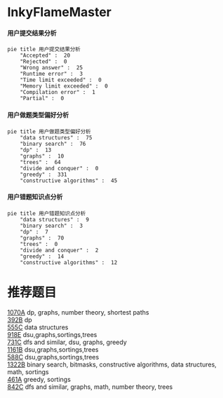 # InkyFlameMaster

<!-- tabs:start -->



#### **用户提交结果分析**

```mermaid
pie title 用户提交结果分析
    "Accepted" :  20
    "Rejected" :  0
    "Wrong answer" :  25
    "Runtime error" :  3
    "Time limit exceeded" :  0
    "Memory limit exceeded" :  0
    "Compilation error" :  1
    "Partial" :  0
```

#### **用户做题类型偏好分析**

```mermaid
pie title 用户做题类型偏好分析
    "data structures" :  75
    "binary search" :  76
    "dp" :  13
    "graphs" :  10
    "trees" :  64
    "divide and conquer" :  0
    "greedy" :  331
    "constructive algorithms" :  45
```
#### **用户错题知识点分析**

```mermaid
pie title 用户错题知识点分析
    "data structures" :  9
    "binary search" :  3
    "dp" :  7
    "graphs" :  70
    "trees" :  0
    "divide and conquer" :  2
    "greedy" :  14
    "constructive algorithms" :  12
```



<!-- tabs:end -->
# 推荐题目
[1070A](https://codeforces.com/contest/1070/problem/A)		dp,
                        graphs,
                        number theory,
                        shortest paths		  
[392B](https://codeforces.com/contest/392/problem/B)		dp		  
[555C](https://codeforces.com/contest/555/problem/C)		data structures		  
[918E](https://codeforces.com/contest/918/problem/E)		dsu,graphs,sortings,trees		  
[731C](https://codeforces.com/contest/731/problem/C)		dfs and similar,
                        dsu,
                        graphs,
                        greedy		  
[1161B](https://codeforces.com/contest/1161/problem/B)		dsu,graphs,sortings,trees		  
[588C](https://codeforces.com/contest/588/problem/C)		dsu,graphs,sortings,trees		  
[1322B](https://codeforces.com/contest/1322/problem/B)		binary search,
                        bitmasks,
                        constructive algorithms,
                        data structures,
                        math,
                        sortings		  
[461A](https://codeforces.com/contest/461/problem/A)		greedy,
                        sortings		  
[842C](https://codeforces.com/contest/842/problem/C)		dfs and similar,
                        graphs,
                        math,
                        number theory,
                        trees		  
